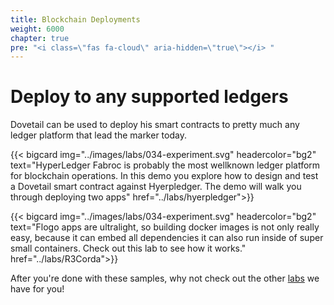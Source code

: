 ```yaml
---
title: Blockchain Deployments
weight: 6000
chapter: true
pre: "<i class=\"fas fa-cloud\" aria-hidden=\"true\"></i> "
---
```


# Deploy to any supported ledgers

Dovetail can be used to deploy his smart contracts to pretty much any ledger platform that lead the marker today.

<div class="cards">

  {{< bigcard img="../images/labs/034-experiment.svg" headercolor="bg2" text="HyperLedger Fabroc is probably the most wellknown ledger platform for blockchain operations. In this demo you explore how to design and test a Dovetail smart contract against Hyerpledger. The demo will walk you through deploying two apps" href="../labs/hyerpledger">}}

  {{< bigcard img="../images/labs/034-experiment.svg" headercolor="bg2" text="Flogo apps are ultralight, so building docker images is not only really easy, because it can embed all dependencies it can also run inside of super small containers. Check out this lab to see how it works." href="../labs/R3Corda">}}


</div>

After you're done with these samples, why not check out the other [labs](../../labs) we have for you!
